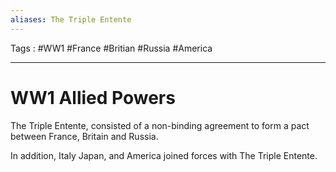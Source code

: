 ```yaml
---
aliases: The Triple Entente
---
```

Tags : #WW1 #France #Britian #Russia #America 
___
# WW1 Allied Powers
The Triple Entente, consisted of a non-binding agreement to form a pact between France, Britain and Russia.

In addition, Italy Japan, and America joined forces with The Triple Entente.